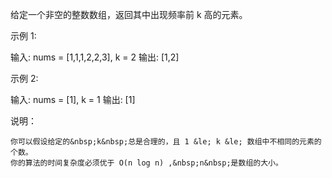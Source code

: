 给定一个非空的整数数组，返回其中出现频率前&nbsp;k&nbsp;高的元素。

示例 1:

输入: nums = [1,1,1,2,2,3], k = 2
输出: [1,2]


示例 2:

输入: nums = [1], k = 1
输出: [1]

说明：


	你可以假设给定的&nbsp;k&nbsp;总是合理的，且 1 &le; k &le; 数组中不相同的元素的个数。
	你的算法的时间复杂度必须优于 O(n log n) ,&nbsp;n&nbsp;是数组的大小。

